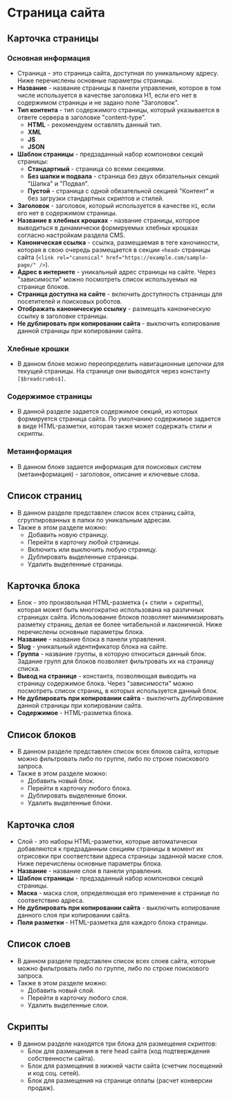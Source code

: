 # Страница сайта

## Карточка страницы
### Основная информация
* Страница - это страница сайта, доступная по уникальному адресу. Ниже перечислены основные параметры страницы.
* **Название** - название страницы в панели управления, которое в том числе используется в качестве заголовка H1, если его нет в содержимом страницы и не задано поле "Заголовок".
* **Тип контента** - тип содержимого страницы, который указывается в ответе сервера в заголовке "content-type".
    + **HTML** - рекомендуем оставлять данный тип.
    + **XML**
    + **JS**
    + **JSON**
* **Шаблон страницы** - предзаданный набор компоновки секций страницы:
    + **Стандартный** - страница со всеми секциями.
    + **Без шапки и подвала** - страница без двух обязательных секций "Шапка" и "Подвал".
    + **Пустой** - страница с одной обязательной секцией "Контент" и без загрузки стандартных скриптов и стилей.
* **Заголовок** - заголовок, который используется в качестве `H1`, если его нет в содержимом страницы.
* **Название в хлебных крошках** - название страницы, которое выводиться в динамически формируемых хлебных крошках согласно настройкам раздела CMS.
* **Каноническая ссылка** - ссылка, размещаемая в теге каночиности, которая в свою очередь размещается в секции `<head>` страницы сайта (`<link rel="canonical" href="https://example.com/sample-page/" />`).
* **Адрес в интернете** - уникальный адрес страницы на сайте. Через "зависимости" можно посмотреть список используемых на странице блоков.
* **Страница доступна на сайте** - включить доступность страницы для посетителей и поисковых роботов.
* **Отображать каноническую ссылку** - размещать каноническую ссылку в заголовке страницы.
* **Не дублировать при копировании сайта** - выключить копирование данной страницы при копировании сайта.

### Хлебные крошки
* В данном блоке можно переопределить навигационные цепочки для текущей страницы. На странице они выводятся через константу `[$breadcrumbs$]`.

### Содержимое страницы
* В данной разделе задается содержимое секций, из которых формируется страница сайта. По умолчанию содержимое задается в виде HTML-разметки, которая также может содержать стили и скрипты.

### Метаинформация
* В данном блоке задается информация для поисковых систем (метаинформация) - заголовок, описание и ключевые слова.

## Список страниц
* В данном разделе представлен список всех страниц сайта, сгруппированных в папки по уникальным адресам.
* Также в этом разделе можно:
    + Добавить новую страницу.
    + Перейти в карточку любой страницы.
    + Включить или выключить любую страницу.
    + Дублировать выделенные страницы.
    + Удалить выделенные страницы.

## Карточка блока
* Блок - это произвольная HTML-разметка (+ стили + скрипты), которая может быть многократно использована на различных страницах сайта. Использование блоков позволяет минимизировать разметку страниц, делая ее более читабельной и лаконичной. Ниже перечислены основные параметры блока.
* **Название** - название блока в панели управления.
* **Slug** - уникальный идентификатор блока на сайте.
* **Группа** - название группы, в которую относиться данный блок. Задание групп для блоков позволяет фильтровать их на страницу списка.
* **Вывод на странице** - константа, позволяющая выводить на страницу содержимое блока. Через "зависимости" можно посмотреть список страниц, в которых используется данный блок.
* **Не дублировать при копировании сайта** - выключить дублирование данной страницы при копировании сайта.
* **Содержимое** - HTML-разметка блока.

## Список блоков
* В данном разделе представлен список всех блоков сайта, которые можно фильтровать либо по группе, либо по строке поискового запроса.
* Также в этом разделе можно:
    + Добавить новый блок.
    + Перейти в карточку любого блока.
    + Дублировать выделенные блоки.
    + Удалить выделенные блоки.

## Карточка слоя
* Слой - это наборы HTML-разметки, которые автоматически добавляются к предзаданным секциям страницы в момент их отрисовки при соответствии адреса страницы заданной маске слоя. Ниже перечислены основные параметры блока.
* **Название** - название слоя в панели управления.
* **Шаблон страницы** - предзаданный набор компоновки секций страницы.
* **Маска** - маска слоя, определяющая его применение к странице по соответствию адреса.
* **Не дублировать при копировании сайта** - выключить копирование данного слоя при копировании сайта.
* **Поля разметки** - HTML-разметка для каждого блока страницы.

## Список слоев
* В данном разделе представлен список всех слоев сайта, которые можно фильтровать либо по группе, либо по строке поискового запроса.
* Также в этом разделе можно:
    + Добавить новый слой.
    + Перейти в карточку любого слоя.
    + Удалить выделенные слои.

## Скрипты
* В данном разделе находятся три блока для размещения скриптов:
    + Блок для размещения в теге head сайта (код подтверждения собственности сайта).
    + Блок для размещения в нижней части сайта (счетчик посещений и код соц. сетей).
    + Блок для размещения на странице оплаты (расчет конверсии продаж).